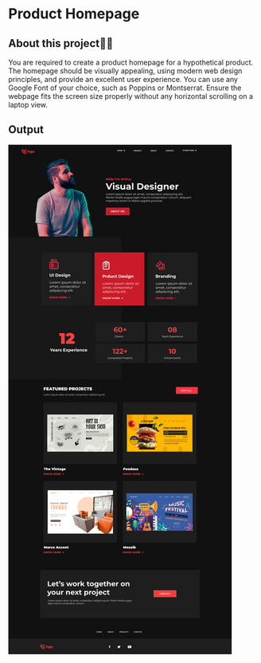 # Product Homepage

## About this project🧑‍💻
You are required to create a product homepage for a hypothetical product. The homepage should be visually appealing, using modern web design principles, and provide an excellent user experience. You can use any Google Font of your choice, such as Poppins or Montserrat. Ensure the webpage fits the screen size properly without any horizontal scrolling on a laptop view.


## Output
![Screenshot](15.png)
 